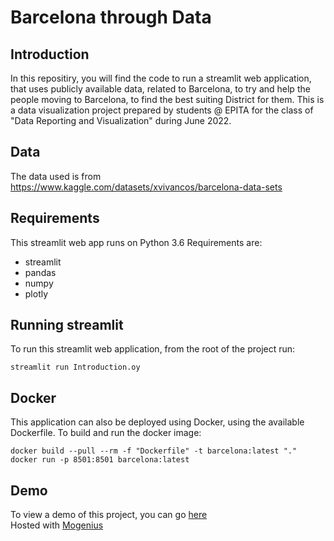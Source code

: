 # Barcelona through Data

## Introduction
In this repositiry, you will find the code to run a streamlit web application, that uses publicly available data, related to Barcelona, to try and help the people moving to Barcelona, to find the best suiting District for them.
This is a data visualization project prepared by students @ EPITA for the class of "Data Reporting and Visualization" during June 2022.

## Data
The data used is from https://www.kaggle.com/datasets/xvivancos/barcelona-data-sets

## Requirements
This streamlit web app runs on Python 3.6
Requirements are:

* streamlit 
* pandas 
* numpy
* plotly

## Running streamlit

To run this streamlit web application, from the root of the project run:
```
streamlit run Introduction.oy
```

## Docker

This application can also be deployed using Docker, using the available Dockerfile.
To build and run the docker image:
```
docker build --pull --rm -f "Dockerfile" -t barcelona:latest "."
docker run -p 8501:8501 barcelona:latest
```

## Demo

To view a demo of this project, you can go [here](https://python-streaml-prod-streamlit-barcelona-jel6zd.mo2.mogenius.io/)<br>
Hosted with [Mogenius](https://mogenius.com/home)